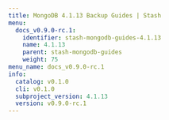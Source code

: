 ```yaml
---
title: MongoDB 4.1.13 Backup Guides | Stash
menu:
  docs_v0.9.0-rc.1:
    identifier: stash-mongodb-guides-4.1.13
    name: 4.1.13
    parent: stash-mongodb-guides
    weight: 75
menu_name: docs_v0.9.0-rc.1
info:
  catalog: v0.1.0
  cli: v0.1.0
  subproject_version: 4.1.13
  version: v0.9.0-rc.1
---
```


